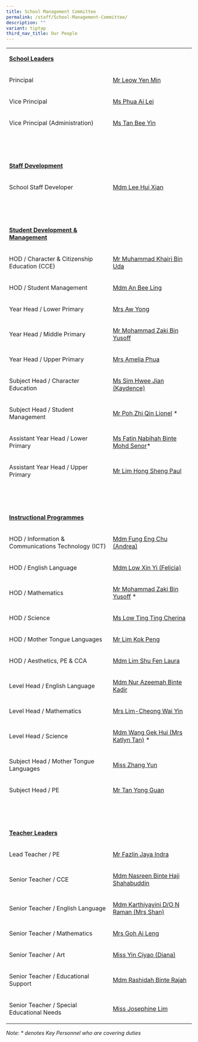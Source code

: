 ```yaml
---
title: School Management Committee
permalink: /staff/School-Management-Committee/
description: ""
variant: tiptap
third_nav_title: Our People
---
```

<table style="minWidth: 50px">
<colgroup>
<col>
<col>
</colgroup>
<tbody>
<tr>
<td rowspan="1" colspan="1">
<p><strong><u>School Leaders</u></strong>
</p>
</td>
<td rowspan="1" colspan="1">
<p></p>
</td>
</tr>
<tr>
<td rowspan="1" colspan="1">
<p>Principal</p>
</td>
<td rowspan="1" colspan="1">
<p><a href="mailto:leow_yen_min@schools.gov.sg" rel="noopener noreferrer nofollow" target="_blank">Mr Leow Yen Min</a>
</p>
</td>
</tr>
<tr>
<td rowspan="1" colspan="1">
<p>Vice Principal</p>
</td>
<td rowspan="1" colspan="1">
<p><a href="mailto:PHUA_Ai_Lei@schools.gov.sg" rel="noopener noreferrer nofollow" target="_blank">Ms Phua Ai Lei</a>
</p>
</td>
</tr>
<tr>
<td rowspan="1" colspan="1">
<p>Vice Principal (Administration)</p>
</td>
<td rowspan="1" colspan="1">
<p><a href="mailto:Tan_Bee_Yin@schools.gov.sg" rel="noopener noreferrer nofollow" target="_blank">Ms Tan Bee Yin</a>
</p>
</td>
</tr>
<tr>
<td rowspan="1" colspan="1">
<p><strong>&nbsp;</strong>
</p>
</td>
<td rowspan="1" colspan="1">
<p>&nbsp;</p>
</td>
</tr>
<tr>
<td rowspan="1" colspan="1">
<p><strong><u>Staff Development</u></strong>
</p>
</td>
<td rowspan="1" colspan="1">
<p></p>
</td>
</tr>
<tr>
<td rowspan="1" colspan="1">
<p>School Staff Developer</p>
</td>
<td rowspan="1" colspan="1">
<p><a href="mailto:lee_hui_xian@schools.gov.sg" rel="noopener noreferrer nofollow" target="_blank">Mdm Lee Hui Xian</a>
</p>
</td>
</tr>
<tr>
<td rowspan="1" colspan="1">
<p><strong>&nbsp;</strong>
</p>
</td>
<td rowspan="1" colspan="1">
<p>&nbsp;</p>
</td>
</tr>
<tr>
<td rowspan="1" colspan="1">
<p><strong><u>Student Development &amp; Management</u></strong>
</p>
</td>
<td rowspan="1" colspan="1">
<p>&nbsp;</p>
</td>
</tr>
<tr>
<td rowspan="1" colspan="1">
<p>HOD / Character &amp; Citizenship Education (CCE)</p>
</td>
<td rowspan="1" colspan="1">
<p><a href="mailto:muhammad_khairi_uda@schools.gov.sg" rel="noopener noreferrer nofollow" target="_blank">Mr Muhammad Khairi Bin Uda</a>
</p>
</td>
</tr>
<tr>
<td rowspan="1" colspan="1">
<p>HOD / Student Management</p>
</td>
<td rowspan="1" colspan="1">
<p><a href="mailto:an_bee_ling_miss@schools.gov.sg" rel="noopener noreferrer nofollow" target="_blank">Mdm An Bee Ling</a>
</p>
</td>
</tr>
<tr>
<td rowspan="1" colspan="1">
<p>Year Head / Lower Primary</p>
</td>
<td rowspan="1" colspan="1">
<p><a href="mailto:Neo_Yuan_Ling@schools.gov.sg" rel="noopener noreferrer nofollow" target="_blank">Mrs Aw Yong</a>
</p>
</td>
</tr>
<tr>
<td rowspan="1" colspan="1">
<p>Year Head / Middle Primary</p>
</td>
<td rowspan="1" colspan="1">
<p><a href="mailto:mohammad_zaki_yusoff@schools.gov.sg" rel="noopener noreferrer nofollow" target="_blank">Mr Mohammad Zaki Bin Yusoff</a>
</p>
</td>
</tr>
<tr>
<td rowspan="1" colspan="1">
<p>Year Head / Upper Primary</p>
</td>
<td rowspan="1" colspan="1">
<p><a href="mailto:Leong_Mei_Yan_Amelia@schools.gov.sg" rel="noopener noreferrer nofollow" target="_blank">Mrs Amelia Phua</a>
</p>
</td>
</tr>
<tr>
<td rowspan="1" colspan="1">
<p>Subject Head / Character Education</p>
</td>
<td rowspan="1" colspan="1">
<p><a href="mailto:sim_hwee_jian@schools.gov.sg" rel="noopener noreferrer nofollow" target="_blank">Ms Sim Hwee Jian (Kaydence)</a>
</p>
</td>
</tr>
<tr>
<td rowspan="1" colspan="1">
<p>Subject Head / Student Management</p>
</td>
<td rowspan="1" colspan="1">
<p><a href="mailto:poh_zhi_qin_lionel@schools.gov.sg" rel="noopener noreferrer nofollow" target="_blank">Mr Poh Zhi Qin Lionel</a> *</p>
</td>
</tr>
<tr>
<td rowspan="1" colspan="1">
<p>Assistant Year Head / Lower Primary</p>
</td>
<td rowspan="1" colspan="1">
<p><a href="mailto:fatin_nabihah@schools.gov.sg" rel="noopener noreferrer nofollow" target="_blank">Ms Fatin Nabihah Binte Mohd Senor</a>*</p>
</td>
</tr>
<tr>
<td rowspan="1" colspan="1">
<p>Assistant Year Head / Upper Primary</p>
</td>
<td rowspan="1" colspan="1">
<p><a href="mailto:Lim_Hong_Sheng@schools.gov.sg" rel="noopener noreferrer nofollow" target="_blank">Mr Lim Hong Sheng Paul</a>
</p>
</td>
</tr>
<tr>
<td rowspan="1" colspan="1">
<p><strong>&nbsp;</strong>
</p>
</td>
<td rowspan="1" colspan="1">
<p>&nbsp;</p>
</td>
</tr>
<tr>
<td rowspan="1" colspan="1">
<p><strong><u>Instructional Programmes</u></strong>
</p>
</td>
<td rowspan="1" colspan="1">
<p>&nbsp;</p>
</td>
</tr>
<tr>
<td rowspan="1" colspan="1">
<p>HOD / Information &amp; Communications Technology (ICT)</p>
</td>
<td rowspan="1" colspan="1">
<p><a href="mailto:fung_eng_chu@schools.gov.sg" rel="noopener noreferrer nofollow" target="_blank">Mdm Fung Eng Chu (Andrea)</a>
</p>
</td>
</tr>
<tr>
<td rowspan="1" colspan="1">
<p>HOD / English Language</p>
</td>
<td rowspan="1" colspan="1">
<p><a href="mailto:Low_Xinyi@schools.gov.sg" rel="noopener noreferrer nofollow" target="_blank">Mdm Low Xin Yi (Felicia)</a>
</p>
</td>
</tr>
<tr>
<td rowspan="1" colspan="1">
<p>HOD / Mathematics</p>
</td>
<td rowspan="1" colspan="1">
<p><a href="mailto:mohammad_zaki_yusoff@schools.gov.sg" rel="noopener noreferrer nofollow" target="_blank">Mr Mohammad Zaki Bin Yusoff</a> *</p>
</td>
</tr>
<tr>
<td rowspan="1" colspan="1">
<p>HOD / Science</p>
</td>
<td rowspan="1" colspan="1">
<p><a href="mailto:low_ting_ting_cherina@schools.gov.sg" rel="noopener noreferrer nofollow" target="_blank">Ms Low Ting Ting Cherina</a>
</p>
</td>
</tr>
<tr>
<td rowspan="1" colspan="1">
<p>HOD / Mother Tongue Languages</p>
</td>
<td rowspan="1" colspan="1">
<p><a href="mailto:lim_kok_peng@schools.gov.sg" rel="noopener noreferrer nofollow" target="_blank">Mr Lim Kok Peng</a>
</p>
</td>
</tr>
<tr>
<td rowspan="1" colspan="1">
<p>HOD / Aesthetics, PE &amp; CCA</p>
</td>
<td rowspan="1" colspan="1">
<p><a href="mailto:lim_shu_fen_laura@schools.gov.sg" rel="noopener noreferrer nofollow" target="_blank">Mdm Lim Shu Fen Laura</a>
</p>
</td>
</tr>
<tr>
<td rowspan="1" colspan="1">
<p>Level Head / English Language</p>
</td>
<td rowspan="1" colspan="1">
<p><a href="mailto:Azeemah_Bte_Kadir_Nur@schools.gov.sg" rel="noopener noreferrer nofollow" target="_blank">Mdm Nur Azeemah Binte Kadir</a>
</p>
</td>
</tr>
<tr>
<td rowspan="1" colspan="1">
<p>Level Head / Mathematics</p>
</td>
<td rowspan="1" colspan="1">
<p><a href="mailto:cheong_wai_yin@schools.gov.sg" rel="noopener noreferrer nofollow" target="_blank">Mrs Lim-Cheong Wai Yin</a>
</p>
</td>
</tr>
<tr>
<td rowspan="1" colspan="1">
<p>Level Head / Science</p>
</td>
<td rowspan="1" colspan="1">
<p><a href="mailto:Wang_Gek_Hui@schools.gov.sg" rel="noopener noreferrer nofollow" target="_blank">Mdm Wang Gek Hui (Mrs Katlyn Tan)</a> *</p>
</td>
</tr>
<tr>
<td rowspan="1" colspan="1">
<p>Subject Head / Mother Tongue Languages</p>
</td>
<td rowspan="1" colspan="1">
<p><a href="mailto:zhang_yun@schools.gov.sg" rel="noopener noreferrer nofollow" target="_blank">Miss Zhang Yun</a>
</p>
</td>
</tr>
<tr>
<td rowspan="1" colspan="1">
<p>Subject Head / PE</p>
</td>
<td rowspan="1" colspan="1">
<p><a href="mailto:tan_yong_guan@schools.gov.sg" rel="noopener noreferrer nofollow" target="_blank">Mr Tan Yong Guan</a>
</p>
</td>
</tr>
<tr>
<td rowspan="1" colspan="1">
<p><strong>&nbsp;</strong>
</p>
</td>
<td rowspan="1" colspan="1">
<p>&nbsp;</p>
</td>
</tr>
<tr>
<td rowspan="1" colspan="1">
<p><strong><u>Teacher Leaders</u></strong>
</p>
</td>
<td rowspan="1" colspan="1">
<p>&nbsp;</p>
</td>
</tr>
<tr>
<td rowspan="1" colspan="1">
<p>Lead Teacher / PE</p>
</td>
<td rowspan="1" colspan="1">
<p><a href="mailto:fazlin_jaya_indra@schools.gov.sg" rel="noopener noreferrer nofollow" target="_blank">Mr Fazlin Jaya Indra</a>
</p>
</td>
</tr>
<tr>
<td rowspan="1" colspan="1">
<p>Senior Teacher / CCE</p>
</td>
<td rowspan="1" colspan="1">
<p><a href="mailto:nasreen_haji_shahabuddin@schools.gov.sg" rel="noopener noreferrer nofollow" target="_blank">Mdm Nasreen Binte Haji Shahabuddin</a>
</p>
</td>
</tr>
<tr>
<td rowspan="1" colspan="1">
<p>Senior Teacher / English Language</p>
</td>
<td rowspan="1" colspan="1">
<p><a href="mailto:Karthiyayini_N_Raman@schools.gov.sg" rel="noopener noreferrer nofollow" target="_blank">Mdm Karthiyayini D/O N Raman (Mrs Shan)</a>
</p>
</td>
</tr>
<tr>
<td rowspan="1" colspan="1">
<p>Senior Teacher / Mathematics</p>
</td>
<td rowspan="1" colspan="1">
<p><a href="mailto:poh_ai_leng@schools.gov.sg" rel="noopener noreferrer nofollow" target="_blank">Mrs Goh Ai Leng</a>
</p>
</td>
</tr>
<tr>
<td rowspan="1" colspan="1">
<p>Senior Teacher / Art</p>
</td>
<td rowspan="1" colspan="1">
<p><a href="mailto:yin_ciyao@schools.gov.sg" rel="noopener noreferrer nofollow" target="_blank">Miss Yin Ciyao (Diana)</a>
</p>
</td>
</tr>
<tr>
<td rowspan="1" colspan="1">
<p>Senior Teacher / Educational Support</p>
</td>
<td rowspan="1" colspan="1">
<p><a href="mailto:rashidah_rajah@schools.gov.sg" rel="noopener noreferrer nofollow" target="_blank">Mdm Rashidah Binte Rajah</a>
</p>
</td>
</tr>
<tr>
<td rowspan="1" colspan="1">
<p>Senior Teacher / Special Educational Needs</p>
</td>
<td rowspan="1" colspan="1">
<p><a href="mailto:lim_peck_kiang_josephine@schools.gov.sg" rel="noopener noreferrer nofollow" target="_blank">Miss Josephine Lim</a>
</p>
</td>
</tr>
</tbody>
</table>
<p><em>Note: * denotes Key Personnel who are covering duties<a href="https://www.xinghuapri.moe.edu.sg/staff/Executive-Administrative-Staff/" rel="noopener noreferrer nofollow" target="_blank"><br></a></em>
</p>